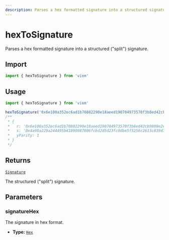 ```yaml
---
description: Parses a hex formatted signature into a structured signature.
---
```


# hexToSignature

Parses a hex formatted signature into a structured ("split") signature.

## Import

```ts
import { hexToSignature } from 'viem'
```

## Usage

```ts
import { hexToSignature } from 'viem'

hexToSignature('0x6e100a352ec6ad1b70802290e18aeed190704973570f3b8ed42cb9808e2ea6bf4a90a229a244495b41890987806fcbd2d5d23fc0dbe5f5256c2613c039d76db81c') // [!code focus:8]
/**
 * {
 *   r: '0x6e100a352ec6ad1b70802290e18aeed190704973570f3b8ed42cb9808e2ea6bf',
 *   s: '0x4a90a229a244495b41890987806fcbd2d5d23fc0dbe5f5256c2613c039d76db8',
 *   yParity: 1
 * }
 */
```

## Returns

[`Signature`](/docs/glossary/types#signature)

The structured ("split") signature.

## Parameters

### signatureHex

The signature in hex format.

- **Type:** [`Hex`](/docs/glossary/types#hex)
